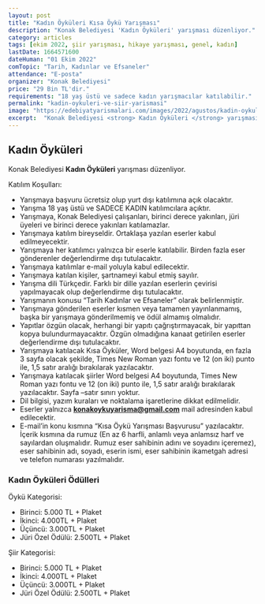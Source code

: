 ```yaml
---
layout: post
title: "Kadın Öyküleri Kısa Öykü Yarışması"
description: "Konak Belediyesi 'Kadın Öyküleri' yarışması düzenliyor."
category: articles
tags: [ekim 2022, şiir yarışması, hikaye yarışması, genel, kadın]
lastDate: 1664571600
dateHuman: "01 Ekim 2022"
comTopic: "Tarih, Kadınlar ve Efsaneler"
attendance: "E-posta"
organizer: "Konak Belediyesi"
price: "29 Bin TL'dir."
requirements: "18 yaş üstü ve sadece kadın yarışmacılar katılabilir."
permalink: "kadin-oykuleri-ve-siir-yarismasi"
image: "https://edebiyatyarismalari.com/images/2022/agustos/kadin-oykuleri-ve-siir-yarismasi.jpg"
excerpt:  "Konak Belediyesi <strong> Kadın Öyküleri </strong> yarışması düzenliyor."
---
```


## Kadın Öyküleri
Konak Belediyesi **Kadın Öyküleri** yarışması düzenliyor.  

Katılım Koşulları:
- Yarışmaya başvuru ücretsiz olup yurt dışı katılımına açık olacaktır.
- Yarışma 18 yaş üstü ve SADECE KADIN katılımcılara açıktır.
- Yarışmaya, Konak Belediyesi çalışanları, birinci derece yakınları, jüri üyeleri ve birinci derece yakınları katılamazlar.
- Yarışmaya katılım bireyseldir. Ortaklaşa yazılan eserler kabul edilmeyecektir.
- Yarışmaya her katılımcı yalnızca bir eserle katılabilir. Birden fazla eser gönderenler değerlendirme dışı tutulacaktır.
- Yarışmaya katılımlar e-mail yoluyla kabul edilecektir. 
- Yarışmaya katılan kişiler, şartnameyi kabul etmiş sayılır.
- Yarışma dili Türkçedir. Farklı bir dille yazılan eserlerin çevirisi yapılmayacak olup değerlendirme dışı tutulacaktır.
- Yarışmanın konusu “Tarih Kadınlar ve Efsaneler” olarak belirlenmiştir. 
- Yarışmaya gönderilen eserler kısmen veya tamamen yayınlanmamış, başka bir yarışmaya gönderilmemiş ve ödül almamış olmalıdır.
- Yapıtlar özgün olacak, herhangi bir yapıtı çağrıştırmayacak, bir yapıttan kopya bulundurmayacaktır. Özgün olmadığına kanaat getirilen eserler değerlendirme dışı tutulacaktır.
- Yarışmaya katılacak Kısa Öyküler, Word belgesi A4 boyutunda, en fazla 3 sayfa olacak şekilde, Times New Roman yazı fontu ve 12 (on iki) punto ile, 1,5 satır aralığı bırakılarak yazılacaktır.
- Yarışmaya katılacak şiirler Word belgesi A4 boyutunda, Times New Roman yazı fontu ve 12 (on iki) punto ile, 1,5 satır aralığı bırakılarak yazılacaktır. Sayfa –satır sınırı yoktur.
- Dil bilgisi, yazım kuraları ve noktalama işaretlerine dikkat edilmelidir.
- Eserler yalnızca **konakoykuyarisma@gmail.com** mail adresinden kabul edilecektir. 
- E-mail’in konu kısmına “Kısa Öykü Yarışması Başvurusu”  yazılacaktır. İçerik kısmına da rumuz (En az 6 harfli, anlamlı veya anlamsız harf ve sayılardan oluşmalıdır. Rumuz eser sahibinin adını ve soyadını içeremez), eser sahibinin adı, soyadı, eserin ismi, eser sahibinin ikametgah adresi ve telefon numarası yazılmalıdır. 


### Kadın Öyküleri Ödülleri
Öykü Kategorisi:
- Birinci: 5.000 TL + Plaket
- İkinci: 4.000TL + Plaket
- Üçüncü: 3.000TL + Plaket
- Jüri Özel Ödülü: 2.500TL + Plaket

Şiir Kategorisi:
- Birinci: 5.000 TL + Plaket
- İkinci: 4.000TL + Plaket
- Üçüncü: 3.000TL + Plaket
- Jüri Özel Ödülü: 2.500TL + Plaket